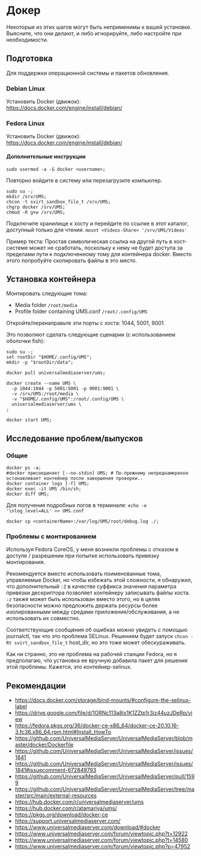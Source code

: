 # Докер

Некоторые из этих шагов могут быть неприменимы к вашей установке.  Выясните, что они делают, и либо игнорируйте, либо настройте при необходимости.

## Подготовка

Для поддержки операционной системы и пакетов обновления.

### Debian Linux

Установить Docker (движок): https://docs.docker.com/engine/install/debian/

### Fedora Linux

Установить Docker (движок): https://docs.docker.com/engine/install/debian/

#### Дополнительные инструкции

```
sudo usermod -a -G docker <username>;
```

Повторно войдите в систему или перезагрузите компьютер.

```
sudo su -;
mkdir /srv/UMS;
chcon -t svirt_sandbox_file_t /srv/UMS;
chgrp docker /srv/UMS;
chmod -R g+w /srv/UMS;
```

Подключите хранилище к хосту и перейдите по ссылке в этот каталог, доступный только для чтения. `mount <Videos-Share> '/srv/UMS/Videos'`

Пример теста: Простая символическая ссылка на другой путь в хост-системе может не сработать, поскольку к нему не будет доступа за пределами пути к подключенному тому для контейнера docker.  Вместо этого попробуйте скопировать файлы в это место.

## Установка контейнера

Монтировать следующие тома:
- Media folder `/root/media`
- Profile folder containing UMS.conf `/root/.config/UMS`

Откройте/перенаправьте эти порты с хоста: 1044, 5001, 9001.

Это позволяют сделать следующие сценарии (с использованием оболочки fish):
```
sudo su -;
set rootDir "$HOME/.config/UMS";
mkdir -p "$rootDir/data";
​
docker pull universalmediaserver/ums;
​
docker create --name UMS \
  -p 1044:1044 -p 5001:5001 -p 9001:9001 \
  -v /srv/UMS:/root/media \
  -v "$HOME/.config/UMS":/root/.config/UMS \
  universalmediaserver/ums \
;
​
docker start UMS;
```

## Исследование проблем/выпусков

### Общие

```
docker ps -a;
#docker присоединяет [--no-stdin] UMS; # По-прежнему непреднамеренно останавливает контейнер после завершения проверки..
docker container logs [-f] UMS;
docker exec -it UMS /bin/sh;
docker diff UMS;
```

Для получения подробных логов в терминале: `echo -e '\nlog_level=ALL' >> UMS.conf`

```
docker cp <containerName>:/var/log/UMS/root/debug.log ./;
```

### Проблемы с монтированием

Используя Fedora CoreOS, у меня возникли проблемы с отказом в доступе / разрешении при попытке использовать привязку монтирования.

Рекомендуется вместо использовать поименованные тома, управляемые Docker, но чтобы избежать этой сложности, я обнаружил, что дополнительный `:Z` в качестве суффикса значения параметра привязки дескриптора позволяет контейнеру записывать файлы хоста. `:z` также может быть использован вместо этого, но в целях безопасности можно предложить держать ресурсы более изолированными между средами приложения/обслуживания, а не использовать их совместно.

Соответствующие сообщения об ошибках можно увидеть с помощью journalctl, так что это проблема SELinux. Решением будет запуск `chcon -Rt svirt_sandbox_file_t` host_dir, но это тоже может обескураживать.

Как ни странно, это не проблема на рабочей станции Fedora, но я предполагаю, что установка ее вручную добавила пакет для решения этой проблемы. Кажется, это контейнер-selinux.

## Рекомендации

- https://docs.docker.com/storage/bind-mounts/#configure-the-selinux-label
- https://drive.google.com/file/d/1ORNc113a8is1K1ZZtp1r3iz44uzJDeRp/view
- https://fedora.pkgs.org/36/docker-ce-x86_64/docker-ce-20.10.16-3.fc36.x86_64.rpm.html#Install_HowTo
- https://github.com/UniversalMediaServer/UniversalMediaServer/blob/master/docker/Dockerfile
- https://github.com/UniversalMediaServer/UniversalMediaServer/issues/1841
- https://github.com/UniversalMediaServer/UniversalMediaServer/issues/1841#issuecomment-672849793
- https://github.com/UniversalMediaServer/UniversalMediaServer/pull/1599
- https://github.com/UniversalMediaServer/UniversalMediaServer/tree/master/src/main/external-resources
- https://hub.docker.com/r/universalmediaserver/ums
- https://hub.docker.com/r/atamariya/ums/
- https://pkgs.org/download/docker-ce
- https://support.universalmediaserver.com/
- https://www.universalmediaserver.com/download/#docker
- https://www.universalmediaserver.com/forum/viewtopic.php?t=12922
- https://www.universalmediaserver.com/forum/viewtopic.php?t=14580
- https://www.universalmediaserver.com/forum/viewtopic.php?p=47952
